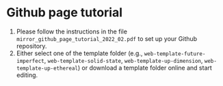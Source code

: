 # Github page tutorial
1. Please follow the instructions in the file `mirror_github_page_tutorial_2022_02.pdf` to set up your Github repository.
2. Either select one of the template folder (e.g., `web-template-future-imperfect`, `web-template-solid-state`, `web-template-up-dimension`, `web-template-up-ethereal`) or download a template folder online and start editing.

